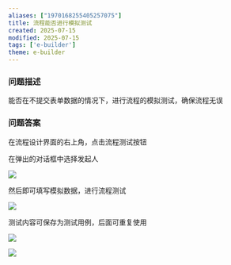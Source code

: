 ```yaml
---
aliases: ["1970168255405257075"]
title: 流程能否进行模拟测试
created: 2025-07-15
modified: 2025-07-15
tags: ['e-builder']
theme: e-builder
---
```


### 问题描述

能否在不提交表单数据的情况下，进行流程的模拟测试，确保流程无误

### 问题答案

在流程设计界面的右上角，点击流程测试按钮

在弹出的对话框中选择发起人

![](58ffa0b6fd5cd4b6e0aa1a690330402a.jpg)

然后即可填写模拟数据，进行流程测试

![](1cb73779ca015437cf7da3410eb77595.jpg)

测试内容可保存为测试用例，后面可重复使用

![](4a9127b0bf006264c2153ae2d6d56204.jpg)

![](102ac52fdb382c54d98e04209f0150c7.jpg)